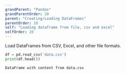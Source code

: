 ```yaml
---
grandParent: "Pandas"
grandParentOrder: 20
parent: "Creating/Loading DataFrames"
parentOrder: 10
self: "Loading dataframe from file, csv and excel"
selfOrder: 20
---
```


Load DataFrames from CSV, Excel, and other file formats.

```python
df = pd.read_csv('data.csv')
print(df.head())
```
```output
DataFrame with content from data.csv
```
